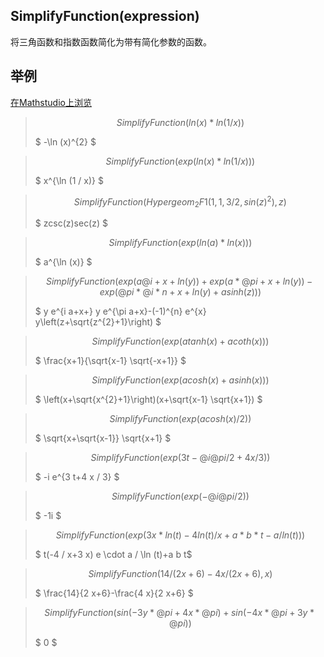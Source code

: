 ##  SimplifyFunction(expression)

将三角函数和指数函数简化为带有简化参数的函数。


## 举例

[在Mathstudio上浏览](http://mathstud.io/?input[0]=U2ltcGxpZnlGdW5jdGlvbihsbih4KSpsbigxL3gpKQ%3D%3D&input[1]=U2ltcGxpZnlGdW5jdGlvbihleHAobG4oeCkqbG4oMS94KSkp&input[2]=U2ltcGxpZnlGdW5jdGlvbihIeXBlcmdlb21fMkYxKDEsMSwzLzIsc2luKHopXjIpLHop&input[3]=U2ltcGxpZnlGdW5jdGlvbihleHAobG4oYSkqbG4oeCkpKQ%3D%3D&input[4]=U2ltcGxpZnlGdW5jdGlvbihleHAoYUBpK3grbG4oeSkpK2V4cChhKkBwaSt4K2xuKHkpKS1leHAoQHBpKkBpKm4reCtsbih5KSthc2luaCh6KSkp&input[5]=U2ltcGxpZnlGdW5jdGlvbihleHAoYXRhbmgoeCkrYWNvdGgoeCkpKQ%3D%3D&input[6]=U2ltcGxpZnlGdW5jdGlvbihleHAoYWNvc2goeCkrYXNpbmgoeCkpKQ%3D%3D&input[7]=U2ltcGxpZnlGdW5jdGlvbihleHAoYWNvc2goeCkvMikp&input[8]=U2ltcGxpZnlGdW5jdGlvbihleHAoM3QtQGlAcGkvMis0eC8zKSk%3D&input[9]=U2ltcGxpZnlGdW5jdGlvbihleHAoLUBpQHBpLzIpKQ%3D%3D&input[10]=U2ltcGxpZnlGdW5jdGlvbihleHAoM3gqbG4odCktNGxuKHQpL3grYSpiKnQtYS9sbih0KSkp&input[11]=U2ltcGxpZnlGdW5jdGlvbigxNC8oMngrNiktNHgvKDJ4KzYpLHgp&input[12]=U2ltcGxpZnlGdW5jdGlvbihzaW4oLTN5KkBwaSs0eCpAcGkpK3NpbigtNHgqQHBpKzN5KkBwaSkp)




>   ```math
>   SimplifyFunction(ln(x)*ln(1/x))
>   ```
>   $ -\ln (x)^{2} $



>   ```math
>   SimplifyFunction(exp(ln(x)*ln(1/x)))
>   ```
>   $ x^{\ln (1 / x)} $

>   ```math
>   SimplifyFunction(Hypergeom_2F1(1, 1, 3/2, sin(z)^2), z)
>   ```
>   $ zcsc(z)sec(z) $

>   ```math
>   SimplifyFunction(exp(ln(a)*ln(x)))
>   ```
>   $ a^{\ln (x)} $


>   ```math
>   SimplifyFunction(exp(a@i+x+ln(y))+exp(a*@pi+x+ln(y))-exp(@pi*@i*n+x+ln(y)+asinh(z)))
>   ```
>   $ y e^{i a+x+} y e^{\pi a+x}-(-1)^{n} e^{x} y\left(z+\sqrt{z^{2}+1}\right) $



>   ```math
>   SimplifyFunction(exp(atanh(x)+acoth(x)))
>   ```
>   $ \frac{x+1}{\sqrt{x-1} \sqrt{-x+1}} $

>   ```math
>   SimplifyFunction(exp(acosh(x)+asinh(x)))
>   ```
>   $ \left(x+\sqrt{x^{2}+1}\right)(x+\sqrt{x-1} \sqrt{x+1}) $

>   ```math
>   SimplifyFunction(exp(acosh(x)/2))
>   ```
>   $ \sqrt{x+\sqrt{x-1}} \sqrt{x+1} $




>   ```math
>   SimplifyFunction(exp(3t-@i@pi/2+4x/3))
>   ```
>   $ -i e^{3 t+4 x / 3} $


>   ```math
>   SimplifyFunction(exp(-@i@pi/2))
>   ```
>   $ -1i $



>   ```math
>   SimplifyFunction(exp(3x*ln(t)-4ln(t)/x+a*b*t-a/ln(t)))
>   ```
>   $ t(-4 / x+3 x) e \cdot a / \ln (t)+a b t$

>   ```math
>   SimplifyFunction(14/(2x+6)-4x/(2x+6), x)
>   ```
>   $ \frac{14}{2 x+6}-\frac{4 x}{2 x+6} $

>   ```math
>   SimplifyFunction(sin(-3y*@pi+4x*@pi)+sin(-4x*@pi+3y*@pi))
>   ```
>   $ 0 $

